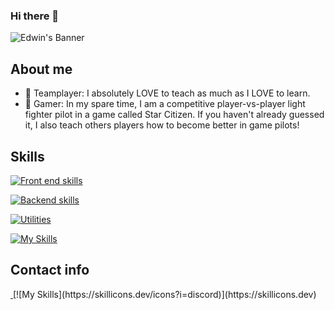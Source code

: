 ### Hi there 👋

![Edwin's Banner](https://github.com/smileycrew/smileycrew/assets/141660805/9c95fc43-2f9a-4790-92e9-d45596ca4121)

## About me
- 🏅 Teamplayer: I absolutely LOVE to teach as much as I LOVE to learn.
- 🚀 Gamer: In my spare time, I am a competitive player-vs-player light fighter pilot in a game called Star Citizen. If you haven't already guessed it, I also teach others players how to become better in game pilots!
## Skills
[![Front end skills](https://skillicons.dev/icons?i=js,css,tailwind,html,react)](https://skillicons.dev)

[![Backend skills](https://skillicons.dev/icons?i=cs,dotnet)](https://skillicons.dev)

[![Utilities](https://skillicons.dev/icons?i=postman,sqlite,postgres)](https://skillicons.dev)

[![My Skills](https://skillicons.dev/icons?i=vscode,github,figma)](https://skillicons.dev)

## Contact info

<a href='/discordapp.com/users/smiley013'>
  <img src="https://skillicons.dev/icons?i=discord" alt="" />
</a>
[![My Skills](https://skillicons.dev/icons?i=discord)](https://skillicons.dev)




<!--
**smileycrew/smileycrew** is a ✨ _special_ ✨ repository because its `README.md` (this file) appears on your GitHub profile.

Here are some ideas to get you started:

- 🔭 I’m currently working on ...
- 🌱 I’m currently learning ...
- 👯 I’m looking to collaborate on ...
- 🤔 I’m looking for help with ...
- 💬 Ask me about ...
- 📫 How to reach me: ...
- 😄 Pronouns: ...
- ⚡ Fun fact: ...
-->
